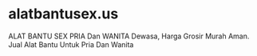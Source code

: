 alatbantusex.us
===============

ALAT BANTU SEX PRIA Dan WANITA Dewasa, Harga Grosir Murah Aman. Jual Alat Bantu Untuk Pria Dan Wanita
